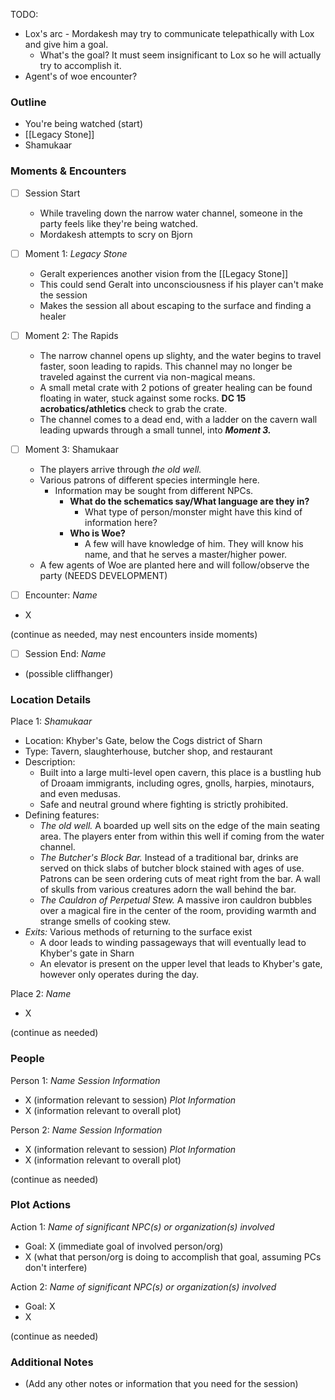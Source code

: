 TODO:
-  Lox's arc - Mordakesh may try to communicate telepathically with Lox and give him a goal.
	- What's the goal? It must seem insignificant to Lox so he will actually try to accomplish it.
- Agent's of woe encounter?
### Outline
- You're being watched (start)
- [[Legacy Stone]]
- Shamukaar

### Moments & Encounters

- [ ] Session Start
	- While traveling down the narrow water channel, someone in the party feels like they're being watched.
	- Mordakesh attempts to scry on Bjorn

- [ ] Moment 1: *Legacy Stone*
	- Geralt experiences another vision from the [[Legacy Stone]]
	- This could send Geralt into unconsciousness if his player can't make the session
	- Makes the session all about escaping to the surface and finding a healer

- [ ] Moment 2: The Rapids
	- The narrow channel opens up slighty, and the water begins to travel faster, soon leading to rapids. This channel may no longer be traveled against the current via non-magical means.
	- A small metal crate with 2 potions of greater healing can be found floating in water, stuck against some rocks. **DC 15 acrobatics/athletics** check to grab the crate.
	- The channel comes to a dead end, with a ladder on the cavern wall leading upwards through a small tunnel, into ***Moment 3.***

- [ ] Moment 3: Shamukaar
	 - The players arrive through *the old well.*
	 - Various patrons of different species intermingle here. 
		 - Information may be sought from different NPCs.
			 - **What do the schematics say/What language are they in?**
				* What type of person/monster might have this kind of information here?
			* **Who is Woe?**
				* A few will have knowledge of him. They will know his name, and that he serves a master/higher power.
	- A few agents of Woe are planted here and will follow/observe the party (NEEDS DEVELOPMENT)

- [ ] Encounter: *Name*
- X

(continue as needed, may nest encounters inside moments)

- [ ] Session End: *Name*
- (possible cliffhanger)

### Location Details

Place 1: *Shamukaar*
- Location: Khyber's Gate, below the Cogs district of Sharn
- Type: Tavern, slaughterhouse, butcher shop, and restaurant
- Description:
	- Built into a large multi-level open cavern, this place is a bustling hub of Droaam immigrants, including ogres, gnolls, harpies, minotaurs, and even medusas.
	- Safe and neutral ground where fighting is strictly prohibited.
- Defining features:
	- *The old well.* A boarded up well sits on the edge of the main seating area. The players enter from within this well if coming from the water channel.
	- *The Butcher's Block Bar.* Instead of a traditional bar, drinks are served on thick slabs of butcher block stained with ages of use. Patrons can be seen ordering cuts of meat right from the bar. A wall of skulls from various creatures adorn the wall behind the bar.
	- *The Cauldron of Perpetual Stew.* A massive iron cauldron bubbles over a magical fire in the center of the room, providing warmth and strange smells of cooking stew.
- *Exits:* Various methods of returning to the surface exist
	- A door leads to winding passageways that will eventually lead to Khyber's gate in Sharn
	- An elevator is present on the upper level that leads to Khyber's gate, however only operates during the day.

Place 2: *Name*
- X

(continue as needed)
### People

Person 1: *Name*
*Session Information*
- X (information relevant to session)
*Plot Information*
- X (information relevant to overall plot)

Person 2: *Name*
*Session Information*
- X (information relevant to session)
*Plot Information*
- X (information relevant to overall plot)

(continue as needed)
### Plot Actions

Action 1: *Name of significant NPC(s) or organization(s) involved*
- Goal: X (immediate goal of involved person/org)
- X (what that person/org is doing to accomplish that goal, assuming PCs don't interfere)

Action 2: *Name of significant NPC(s) or organization(s) involved*
- Goal: X
- X

(continue as needed)
### Additional Notes

- (Add any other notes or information that you need for the session)